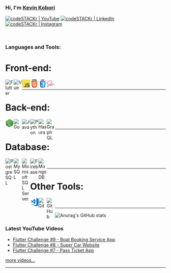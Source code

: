 ### Hi, I'm [Kevin Kobori][linkedin]
[<img alt="codeSTACKr | YouTube" width="32px" src="https://upload.wikimedia.org/wikipedia/commons/thumb/0/09/YouTube_full-color_icon_%282017%29.svg/1280px-YouTube_full-color_icon_%282017%29.svg.png" />][youtube]
[<img alt="codeSTACKr | LinkedIn" width="22px" src="https://image.flaticon.com/icons/png/512/174/174857.png" />][linkedin]
[<img alt="codeSTACKr | Instagram" width="22px" src="https://upload.wikimedia.org/wikipedia/commons/thumb/e/e7/Instagram_logo_2016.svg/2048px-Instagram_logo_2016.svg.png" />][instagram]

<br />

### Languages and Tools:
# Front-end:
<img align="left" alt="Flutter" width="26px" src="https://cdn.iconscout.com/icon/free/png-128/flutter-3521432-2944876.png" />
<img align="left" alt="Vue" width="26px" src="https://upload.wikimedia.org/wikipedia/commons/thumb/9/95/Vue.js_Logo_2.svg/555px-Vue.js_Logo_2.svg.png" />
<img align="left" alt="JavaScript" width="26px" src="https://raw.githubusercontent.com/github/explore/80688e429a7d4ef2fca1e82350fe8e3517d3494d/topics/javascript/javascript.png" />
<img align="left" alt="HTML5" width="26px" src="https://raw.githubusercontent.com/github/explore/80688e429a7d4ef2fca1e82350fe8e3517d3494d/topics/html/html.png" />
<img align="left" alt="CSS3" width="26px" src="https://raw.githubusercontent.com/github/explore/80688e429a7d4ef2fca1e82350fe8e3517d3494d/topics/css/css.png" />
<img align="left" alt="Sass" width="26px" src="https://raw.githubusercontent.com/github/explore/80688e429a7d4ef2fca1e82350fe8e3517d3494d/topics/sass/sass.png" />
<br />

---
# Back-end:
<img align="left" alt="Node" width="26px" src="https://raw.githubusercontent.com/github/explore/80688e429a7d4ef2fca1e82350fe8e3517d3494d/topics/nodejs/nodejs.png" />
<img align="left" alt="Go" width="26px" src="https://img.icons8.com/color/452/golang.png" />
<img align="left" alt="Java" width="26px" src="https://cdn.iconscout.com/icon/free/png-256/java-43-569305.png" />
<img align="left" alt="Python" width="26px" src="https://upload.wikimedia.org/wikipedia/commons/thumb/0/0a/Python.svg/1200px-Python.svg.png" />
<img align="left" alt="Hasura" width="26px" src="https://cdn-images-1.medium.com/max/1200/1*bL79wrUgRVJK6z_uSSyZCw.png" />
<img align="left" alt="GraphQL" width="26px" src="https://upload.wikimedia.org/wikipedia/commons/thumb/1/17/GraphQL_Logo.svg/2048px-GraphQL_Logo.svg.png" />
<br />

---
# Database:
<img align="left" alt="PostgreSQL" width="26px" src="https://upload.wikimedia.org/wikipedia/commons/thumb/2/29/Postgresql_elephant.svg/1200px-Postgresql_elephant.svg.png" />
<img align="left" alt="MySQL" width="26px" src="https://image.flaticon.com/icons/png/512/528/528260.png" />
<img align="left" alt="Microsoft SQL Server" width="26px" src="https://img.icons8.com/color/452/microsoft-sql-server.png" />
<img align="left" alt="Firebase" width="26px" src="https://4.bp.blogspot.com/-rtNRVM3aIvI/XJX_U07Z-II/AAAAAAAAJXY/YpdOo490FTgdKOxM4qDG-2-EzcNFAWkKACK4BGAYYCw/s1600/logo%2Bfirebase%2Bicon.png" />
<img align="left" alt="MongoDB" width="26px" src="https://cdn.worldvectorlogo.com/logos/mongodb-icon-1.svg" />
<br />

---
# Other Tools:
<img align="left" alt="Visual Studio Code" width="26px" src="https://raw.githubusercontent.com/github/explore/80688e429a7d4ef2fca1e82350fe8e3517d3494d/topics/visual-studio-code/visual-studio-code.png" />
<img align="left" alt="Git" width="26px" src="https://upload.wikimedia.org/wikipedia/commons/thumb/3/3f/Git_icon.svg/1024px-Git_icon.svg.png" />
<img align="left" alt="GitHub" width="26px" src="https://cdn.iconscout.com/icon/free/png-128/github-3089487-2567439.png" />
<br />

---

![Anurag's GitHub stats](https://github-readme-stats.vercel.app/api?username=kevinkobori&show_icons=true&theme=radical)

### Latest YouTube Videos

<!-- YOUTUBE:START -->
- [Flutter Challenge #9 - Boat Booking Service App](https://www.youtube.com/watch?v=n9ds-cum2io)
- [Flutter Challenge #8 - Super Car Website](https://www.youtube.com/watch?v=0sXkDJoJCJE&t=89s)
- [Flutter Challenge #7 - Pass Ticket App](https://www.youtube.com/watch?v=UXw6cv9uaNk)
<!-- YOUTUBE:END -->

[more videos...][youtube]

---

[youtube]: https://www.youtube.com/channel/UC8UvYtP9aJqdI-FGWctCliQ
[instagram]: https://www.instagram.com/kevinkobori/
[linkedin]: https://www.linkedin.com/in/kevin-kobori-646701197/
